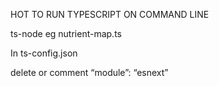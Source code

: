 HOT TO RUN TYPESCRIPT ON COMMAND LINE

ts-node  <name-of-file> eg nutrient-map.ts 

In ts-config.json 

delete or comment  “module”: “esnext”

